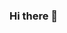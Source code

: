 ### Hi there 👋

<!--
**CodingApe9/CodingApe9** is a ✨ _special_ ✨ repository because its `README.md` (this file) appears on your GitHub profile.

Here are some ideas to get you started:

- 🔭 I’m currently working on ...
- 🌱 I’m currently learning ...
- 👯 I’m looking to collaborate on ...
- 🤔 I’m looking for help with ...
- 💬 Ask me about ...

📫 pos06098
- 😄 Pronouns: ...
- ⚡ Fun fact: ...
-->
